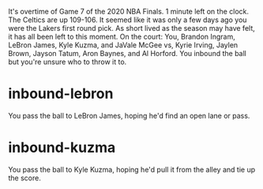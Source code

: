It's overtime of Game 7 of the 2020 NBA Finals.  1 minute left on the clock.  The Celtics are up 109-106.  It seemed like it was only a few days ago you were the Lakers first round pick.  As short lived as the season may have felt, it has all been left to this moment.  On the court: You, Brandon Ingram, LeBron James, Kyle Kuzma, and JaVale McGee vs, Kyrie Irving, Jaylen Brown, Jayson Tatum, Aron Baynes, and Al Horford.  You inbound the ball but you're unsure who to throw it to.

# inbound-lebron
You pass the ball to LeBron James, hoping he'd find an open lane or pass.

# inbound-kuzma
You pass the ball to Kyle Kuzma, hoping he'd pull it from the alley and tie up the score.
